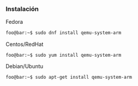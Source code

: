 ### Instalación

Fedora
```bash
foo@bar:~$ sudo dnf install qemu-system-arm
```

Centos/RedHat
```console
foo@bar:~$ sudo yum install qemu-system-arm
```

Debian/Ubuntu
```bash
foo@bar:~$ sudo apt-get install qemu-system-arm
```